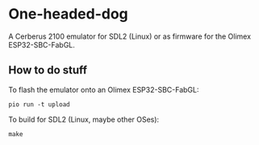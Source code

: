 # One-headed-dog

A Cerberus 2100 emulator for SDL2 (Linux) or as firmware for the Olimex ESP32-SBC-FabGL.

## How to do stuff

To flash the emulator onto an Olimex ESP32-SBC-FabGL:
```
pio run -t upload
```

To build for SDL2 (Linux, maybe other OSes):

```
make
```
